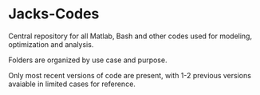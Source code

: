 # Jacks-Codes

Central repository for all Matlab, Bash and other codes used for modeling, optimization and analysis.

Folders are organized by use case and purpose. 

Only most recent versions of code are present, with 1-2 previous versions avaiable in limited cases for reference. 
